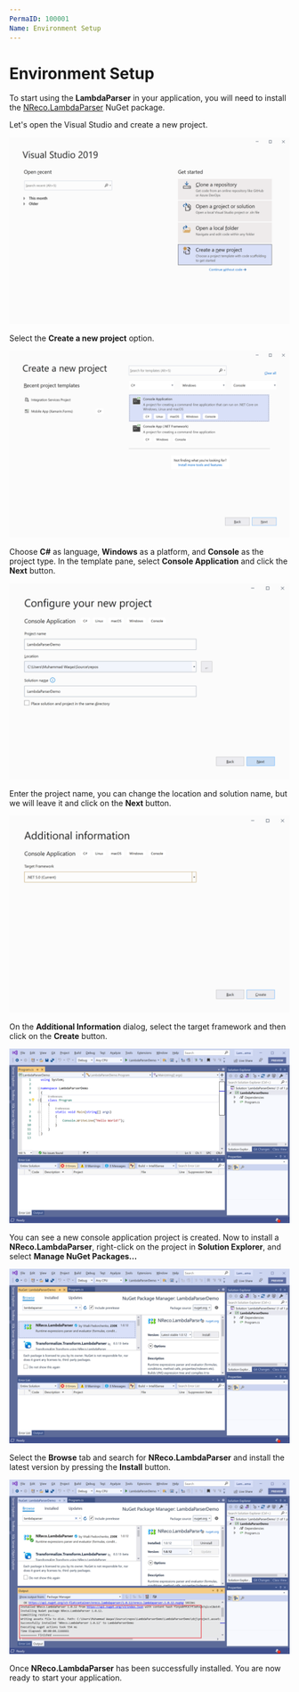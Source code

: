 ```yaml
---
PermaID: 100001
Name: Environment Setup
---
```


# Environment Setup

To start using the **LambdaParser** in your application, you will need to install the [NReco.LambdaParser](https://www.nuget.org/packages/NReco.LambdaParser) NuGet package.

Let's open the Visual Studio and create a new project.

<img src="images/setup-1.png" alt="Create a new project">

Select the **Create a new project** option.

<img src="images/setup-2.png" alt="Select Console Application template">

Choose **C#** as language, **Windows** as a platform, and **Console** as the project type. In the template pane, select **Console Application** and click the **Next** button.

<img src="images/setup-3.png" alt="Configure your new project">

Enter the project name, you can change the location and solution name, but we will leave it and click on the **Next** button.  

<img src="images/setup-4.png" alt="Additional Information">

On the **Additional Information** dialog, select the target framework and then click on the **Create** button.  

<img src="images/setup-5.png" alt="Console Application created">

You can see a new console application project is created. Now to install a **NReco.LambdaParser**, right-click on the project in **Solution Explorer**, and select **Manage NuGet Packages...**

<img src="images/setup-6.png" alt="Install NReco.LambdaParser">

Select the **Browse** tab and search for **NReco.LambdaParser** and install the latest version by pressing the **Install** button. 

<img src="images/setup-7.png" alt="NReco.LambdaParser installed successfully">

Once **NReco.LambdaParser** has been successfully installed. You are now ready to start your application.
